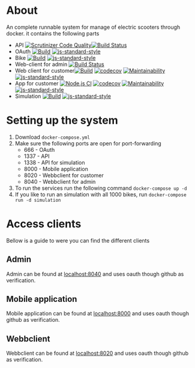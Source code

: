 # About
An complete runnable system for manage of electric scooters through docker.
it contains the following parts
- API [![Scrutinizer Code Quality](https://scrutinizer-ci.com/g/Dundgren/bikerental-api/badges/quality-score.png?b=main)](https://scrutinizer-ci.com/g/Dundgren/bikerental-api/?branch=main)[![Build Status](https://app.travis-ci.com/Dundgren/bikerental-api.svg?branch=main)](https://app.travis-ci.com/Dundgren/bikerental-api)
- OAuth [![Build](https://github.com/jeso20BTH/pattern-oauth/actions/workflows/testing.yml/badge.svg)](https://github.com/jeso20BTH/pattern-oauth/actions/workflows/testing.yml)
[![js-standard-style](https://img.shields.io/badge/code%20style-standard-brightgreen.svg)](http://standardjs.com)
- Bike [![Build](https://github.com/jeso20BTH/pattern-bike/actions/workflows/testing.yml/badge.svg)](https://github.com/jeso20BTH/pattern-bike/actions/workflows/testing.yml)
[![js-standard-style](https://img.shields.io/badge/code%20style-standard-brightgreen.svg)](http://standardjs.com)
- Web-client for admin [![Build Status](https://scrutinizer-ci.com/g/haannaj/Pattern-project-scooter/badges/build.png?b=main)](https://scrutinizer-ci.com/g/haannaj/Pattern-project-scooter/build-status/main)
- Web client for customer[![Build](https://github.com/jeso20BTH/pattern-user-webbclient/actions/workflows/testing.yml/badge.svg)](https://github.com/jeso20BTH/pattern-user-webbclient/actions/workflows/testing.yml)
[![codecov](https://codecov.io/gh/jeso20BTH/pattern-user-webbclient/branch/main/graph/badge.svg?token=YOSC1TFXCB)](https://codecov.io/gh/jeso20BTH/pattern-user-webbclient)
[![Maintainability](https://api.codeclimate.com/v1/badges/a3305e6f9efcbee72215/maintainability)](https://codeclimate.com/github/jeso20BTH/pattern-user-webbclient/maintainability)
[![js-standard-style](https://img.shields.io/badge/code%20style-standard-brightgreen.svg)](http://standardjs.com)
- App for customer [![Node.js CI](https://github.com/jeso20BTH/pattern-user-app/actions/workflows/testing.yml/badge.svg)](https://github.com/jeso20BTH/pattern-user-app/actions/workflows/testing.yml)
[![codecov](https://codecov.io/gh/jeso20BTH/pattern-user-app/branch/main/graph/badge.svg?token=CP23P4OIEI)](https://codecov.io/gh/jeso20BTH/pattern-user-app)
[![Maintainability](https://api.codeclimate.com/v1/badges/9ab83e4b6945a935896f/maintainability)](https://codeclimate.com/github/jeso20BTH/pattern-user-app/maintainability)
[![js-standard-style](https://img.shields.io/badge/code%20style-standard-brightgreen.svg)](http://standardjs.com)
- Simulation [![Build](https://github.com/jeso20BTH/bikerental-simulation/actions/workflows/testing.yml/badge.svg)](https://github.com/jeso20BTH/bikerental-simulation/actions/workflows/testing.yml)
[![js-standard-style](https://img.shields.io/badge/code%20style-standard-brightgreen.svg)](http://standardjs.com)

# Setting up the system
1. Download `docker-compose.yml`
2. Make sure the following ports are open for port-forwarding
    - 666 - OAuth
    - 1337 - API
    - 1338 - API for simulation
    - 8000 - Mobile application
    - 8020 - Webbclient for customer
    - 8040 - Webbclient for admin
3. To run the services run the following command `docker-compose up -d`
4. If you like to run an simulation with all 1000 bikes, run `docker-compose run -d simulation`

# Access clients
Bellow is a guide to were you can find the different clients

## Admin
Admin can be found at [localhost:8040](http://localhost:8040) and uses oauth though github as verification.

## Mobile application
Mobile application can be found at [localhost:8000](http://localhost:8000) and uses oauth though github as verification.

## Webbclient
Webbclient can be found at [localhost:8020](http://localhost:8020) and uses oauth though github as verification.
